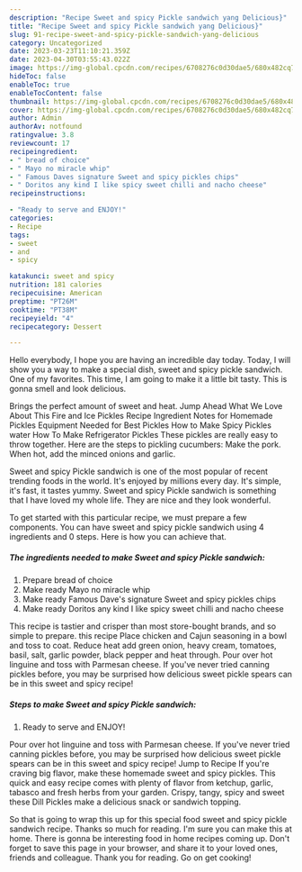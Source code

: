 ```yaml
---
description: "Recipe Sweet and spicy Pickle sandwich yang Delicious}"
title: "Recipe Sweet and spicy Pickle sandwich yang Delicious}"
slug: 91-recipe-sweet-and-spicy-pickle-sandwich-yang-delicious
category: Uncategorized
date: 2023-03-23T11:10:21.359Z
date: 2023-04-30T03:55:43.022Z
image: https://img-global.cpcdn.com/recipes/6708276c0d30dae5/680x482cq70/sweet-and-spicy-pickle-sandwich-recipe-main-photo.jpg
hideToc: false
enableToc: true
enableTocContent: false
thumbnail: https://img-global.cpcdn.com/recipes/6708276c0d30dae5/680x482cq70/sweet-and-spicy-pickle-sandwich-recipe-main-photo.jpg
cover: https://img-global.cpcdn.com/recipes/6708276c0d30dae5/680x482cq70/sweet-and-spicy-pickle-sandwich-recipe-main-photo.jpg
author: Admin
authorAv: notfound
ratingvalue: 3.8
reviewcount: 17
recipeingredient:
- " bread of choice"
- " Mayo no miracle whip"
- " Famous Daves signature Sweet and spicy pickles chips"
- " Doritos any kind I like spicy sweet chilli and nacho cheese"
recipeinstructions:

- "Ready to serve and ENJOY!"
categories:
- Recipe
tags:
- sweet
- and
- spicy

katakunci: sweet and spicy 
nutrition: 181 calories
recipecuisine: American
preptime: "PT26M"
cooktime: "PT38M"
recipeyield: "4"
recipecategory: Dessert

---
```



Hello everybody, I hope you are having an incredible day today. Today, I will show you a way to make a special dish, sweet and spicy pickle sandwich. One of my favorites. This time, I am going to make it a little bit tasty. This is gonna smell and look delicious.

Brings the perfect amount of sweet and heat. Jump Ahead What We Love About This Fire and Ice Pickles Recipe Ingredient Notes for Homemade Pickles Equipment Needed for Best Pickles How to Make Spicy Pickles water How To Make Refrigerator Pickles These pickles are really easy to throw together. Here are the steps to pickling cucumbers: Make the pork. When hot, add the minced onions and garlic.

Sweet and spicy Pickle sandwich is one of the most popular of recent trending foods in the world. It's enjoyed by millions every day. It's simple, it's fast, it tastes yummy. Sweet and spicy Pickle sandwich is something that I have loved my whole life. They are nice and they look wonderful.


To get started with this particular recipe, we must prepare a few components. You can have sweet and spicy pickle sandwich using 4 ingredients and 0 steps. Here is how you can achieve that.

<!--inarticleads1-->

##### The ingredients needed to make Sweet and spicy Pickle sandwich:

1. Prepare  bread of choice
1. Make ready  Mayo no miracle whip
1. Make ready  Famous Dave&#39;s signature Sweet and spicy pickles chips
1. Make ready  Doritos any kind I like spicy sweet chilli and nacho cheese


This recipe is tastier and crisper than most store-bought brands, and so simple to prepare. this recipe Place chicken and Cajun seasoning in a bowl and toss to coat. Reduce heat add green onion, heavy cream, tomatoes, basil, salt, garlic powder, black pepper and heat through. Pour over hot linguine and toss with Parmesan cheese. If you&#39;ve never tried canning pickles before, you may be surprised how delicious sweet pickle spears can be in this sweet and spicy recipe! 

<!--inarticleads2-->

##### Steps to make Sweet and spicy Pickle sandwich:


1. Ready to serve and ENJOY!

Pour over hot linguine and toss with Parmesan cheese. If you&#39;ve never tried canning pickles before, you may be surprised how delicious sweet pickle spears can be in this sweet and spicy recipe! Jump to Recipe If you&#39;re craving big flavor, make these homemade sweet and spicy pickles. This quick and easy recipe comes with plenty of flavor from ketchup, garlic, tabasco and fresh herbs from your garden. Crispy, tangy, spicy and sweet these Dill Pickles make a delicious snack or sandwich topping. 

So that is going to wrap this up for this special food sweet and spicy pickle sandwich recipe. Thanks so much for reading. I'm sure you can make this at home. There is gonna be interesting food in home recipes coming up. Don't forget to save this page in your browser, and share it to your loved ones, friends and colleague. Thank you for reading. Go on get cooking!
